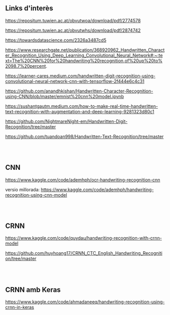 ## **Links d'interès**

https://repositum.tuwien.ac.at/obvutwoa/download/pdf/2774578

https://repositum.tuwien.ac.at/obvutwhs/download/pdf/2874742

https://towardsdatascience.com/2326a3487cd5

https://www.researchgate.net/publication/368920962_Handwritten_Character_Recognition_Using_Deep_Learning_Convolutional_Neural_Network#:~:text=The%20CNN%20for%20handwriting%20recognition,of%20up%20to%2098.7%20percent.

https://learner-cares.medium.com/handwritten-digit-recognition-using-convolutional-neural-network-cnn-with-tensorflow-2f444e6c4c31

https://github.com/anandhkishan/Handwritten-Character-Recognition-using-CNN/blob/master/emnist%20cnn%20model.ipynb

https://sushantgautm.medium.com/how-to-make-real-time-handwritten-text-recognition-with-augmentation-and-deep-learning-9281323d80c1

https://github.com/NightmareNight-em/Handwritten-Digit-Recognition/tree/master

https://github.com/tuandoan998/Handwritten-Text-Recognition/tree/master

<br /><br />


## **CNN**

https://www.kaggle.com/code/ademhph/ocr-handwriting-recognition-cnn

versio millorada: https://www.kaggle.com/code/ademhph/handwriting-recognition-using-cnn-model

<br /><br />

## **CRNN**

https://www.kaggle.com/code/quydau/handwriting-recognition-with-crnn-model

https://github.com/huyhoang17/CRNN_CTC_English_Handwriting_Recognition/tree/master

<br /><br />

## **CRNN amb Keras**
https://www.kaggle.com/code/ahmadaneeq/handwriting-recognition-using-crnn-in-keras

